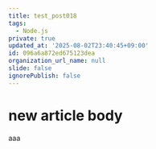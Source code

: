 ```yaml
---
title: test_post018
tags:
  - Node.js
private: true
updated_at: '2025-08-02T23:40:45+09:00'
id: 096a6a872ed675123dea
organization_url_name: null
slide: false
ignorePublish: false
---
```

# new article body
aaa
